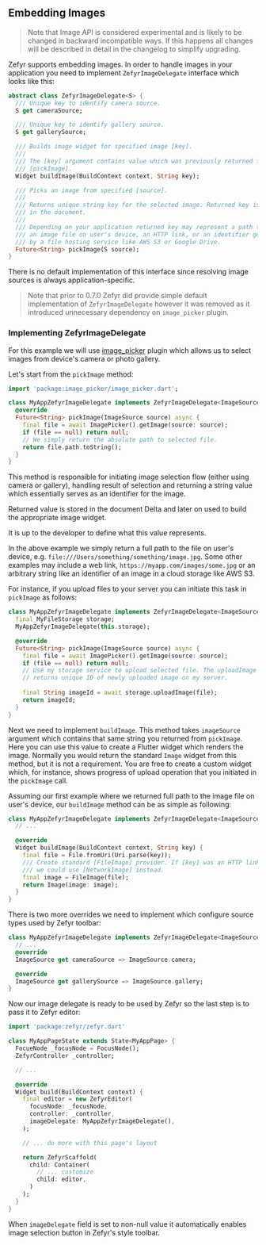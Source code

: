 ## Embedding Images

> Note that Image API is considered experimental and is likely to be
> changed in backward incompatible ways. If this happens all changes will be
> described in detail in the changelog to simplify upgrading.

Zefyr supports embedding images. In order to handle images in
your application you need to implement `ZefyrImageDelegate` interface which
looks like this:

```dart
abstract class ZefyrImageDelegate<S> {
  /// Unique key to identify camera source.
  S get cameraSource;

  /// Unique key to identify gallery source.
  S get gallerySource;

  /// Builds image widget for specified image [key].
  ///
  /// The [key] argument contains value which was previously returned from
  /// [pickImage].
  Widget buildImage(BuildContext context, String key);

  /// Picks an image from specified [source].
  ///
  /// Returns unique string key for the selected image. Returned key is stored
  /// in the document.
  ///
  /// Depending on your application returned key may represent a path to
  /// an image file on user's device, an HTTP link, or an identifier generated
  /// by a file hosting service like AWS S3 or Google Drive.
  Future<String> pickImage(S source);
}
```

There is no default implementation of this interface since resolving image
sources is always application-specific.

> Note that prior to 0.7.0 Zefyr did provide simple default implementation of
> `ZefyrImageDelegate` however it was removed as it introduced unnecessary
> dependency on `image_picker` plugin.

### Implementing ZefyrImageDelegate

For this example we will use [image_picker](https://pub.dev/packages/image_picker)
plugin which allows us to select images from device's camera or photo gallery.

Let's start from the `pickImage` method:

```dart
import 'package:image_picker/image_picker.dart';

class MyAppZefyrImageDelegate implements ZefyrImageDelegate<ImageSource> {
  @override
  Future<String> pickImage(ImageSource source) async {
    final file = await ImagePicker().getImage(source: source);
    if (file == null) return null;
    // We simply return the absolute path to selected file.
    return file.path.toString();
  }
}
```

This method is responsible for initiating image selection flow (either using
camera or gallery), handling result of selection and returning a string value
which essentially serves as an identifier for the image.

Returned value is stored in the document Delta and later on used to build the
appropriate image widget.

It is up to the developer to define what this value represents.

In the above example we simply return a full path to the file on user's device,
e.g. `file:///Users/something/something/image.jpg`. Some other examples
may include a web link, `https://myapp.com/images/some.jpg` or an
arbitrary string like an identifier of an image in a cloud storage like AWS S3.

For instance, if you upload files to your server you can initiate this task
in `pickImage` as follows:

```dart
class MyAppZefyrImageDelegate implements ZefyrImageDelegate<ImageSource> {
  final MyFileStorage storage;
  MyAppZefyrImageDelegate(this.storage);

  @override
  Future<String> pickImage(ImageSource source) async {
    final file = await ImagePicker().getImage(source: source);
    if (file == null) return null;
    // Use my storage service to upload selected file. The uploadImage method
    // returns unique ID of newly uploaded image on my server.
    
    final String imageId = await storage.uploadImage(file);
    return imageId;
  }
}
```

Next we need to implement `buildImage`. This method takes `imageSource` argument
which contains that same string you returned from `pickImage`. Here you can
use this value to create a Flutter widget which renders the image. Normally
you would return the standard `Image` widget from this method, but it is not
a requirement. You are free to create a custom widget which, for instance,
shows progress of upload operation that you initiated in the `pickImage` call.

Assuming our first example where we returned full path to the image file on
user's device, our `buildImage` method can be as simple as following:

```dart
class MyAppZefyrImageDelegate implements ZefyrImageDelegate<ImageSource> {
  // ...

  @override
  Widget buildImage(BuildContext context, String key) {
    final file = File.fromUri(Uri.parse(key));
    /// Create standard [FileImage] provider. If [key] was an HTTP link
    /// we could use [NetworkImage] instead.
    final image = FileImage(file);
    return Image(image: image);
  }
}
```

There is two more overrides we need to implement which configure source types
used by Zefyr toolbar:

```dart
class MyAppZefyrImageDelegate implements ZefyrImageDelegate<ImageSource> {
  // ...
  @override
  ImageSource get cameraSource => ImageSource.camera;

  @override
  ImageSource get gallerySource => ImageSource.gallery;
}
```

Now our image delegate is ready to be used by Zefyr so the last step is to
pass it to Zefyr editor:

```dart
import 'package:zefyr/zefyr.dart'

class MyAppPageState extends State<MyAppPage> {
  FocueNode _focusNode = FocusNode();
  ZefyrController _controller;

  // ...

  @override
  Widget build(BuildContext context) {
    final editor = new ZefyrEditor(
      focusNode: _focusNode,
      controller: _controller,
      imageDelegate: MyAppZefyrImageDelegate(),
    );

    // ... do more with this page's layout

    return ZefyrScaffold(
      child: Container(
        // ... customize
        child: editor,
      )
    );
  }
}
```

When `imageDelegate` field is set to non-null value it automatically enables
image selection button in Zefyr's style toolbar.
